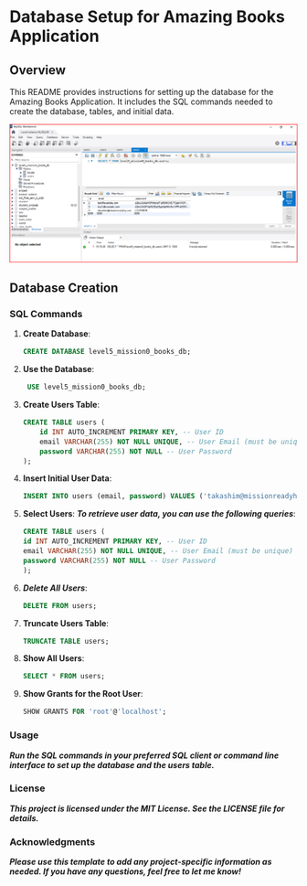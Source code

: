 # Database Setup for Amazing Books Application

## Overview
This README provides instructions for setting up the database for the Amazing Books Application. It includes the SQL commands needed to create the database, tables, and initial data.

![SQL-L5Mission0-sql-db Image](images/SQL-L5Mission0-sql-db.png)

## Database Creation

### SQL Commands

1. **Create Database**:
   ```sql
   CREATE DATABASE level5_mission0_books_db;

2. **Use the Database**:
   ```sql
    USE level5_mission0_books_db;

3. **Create Users Table**:
    ```sql
    CREATE TABLE users (
        id INT AUTO_INCREMENT PRIMARY KEY, -- User ID
        email VARCHAR(255) NOT NULL UNIQUE, -- User Email (must be unique)
        password VARCHAR(255) NOT NULL -- User Password
    );

4. **Insert Initial User Data**:
    ```sql
    INSERT INTO users (email, password) VALUES ('takashim@missionreadyhq.com', 'U12345678');

5. **Select Users**:
    ***To retrieve user data, you can use the following queries***:
     ```sql
    CREATE TABLE users (
    id INT AUTO_INCREMENT PRIMARY KEY, -- User ID
    email VARCHAR(255) NOT NULL UNIQUE, -- User Email (must be unique)
    password VARCHAR(255) NOT NULL -- User Password
    );

6. ***Delete All Users***:
    ```sql
    DELETE FROM users;

7. **Truncate Users Table**:
    ```sql
    TRUNCATE TABLE users;

8. **Show All Users**:
    ```sql
    SELECT * FROM users;

9. **Show Grants for the Root User**:
    ```sql
    SHOW GRANTS FOR 'root'@'localhost';

### Usage
***Run the SQL commands in your preferred SQL client or command line interface to set up the database and the users table.***

### License
***This project is licensed under the MIT License. See the LICENSE file for details.***

### Acknowledgments
***Please use this template to add any project-specific information as needed. If you have any questions, feel free to let me know!***











